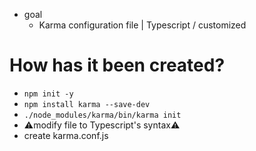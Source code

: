 * goal
  * Karma configuration file | Typescript / customized

# How has it been created?
* `npm init -y`
* `npm install karma --save-dev`
* `./node_modules/karma/bin/karma init`
* ⚠️modify file to Typescript's syntax⚠️
* create karma.conf.js
